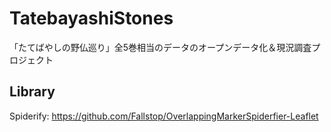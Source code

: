# TatebayashiStones
「たてばやしの野仏巡り」全5巻相当のデータのオープンデータ化＆現況調査プロジェクト

## Library

Spiderify: https://github.com/Fallstop/OverlappingMarkerSpiderfier-Leaflet
